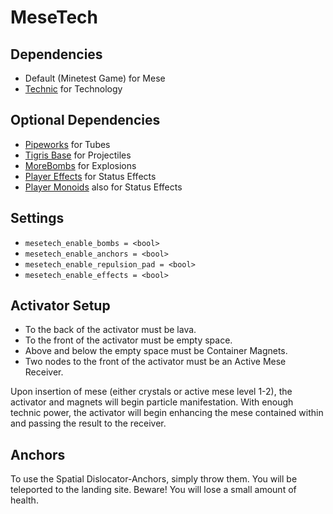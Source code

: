 # MeseTech

## Dependencies
* Default (Minetest Game) for Mese
* [Technic](https://github.com/minetest-mods/technic) for Technology

## Optional Dependencies
* [Pipeworks](https://github.com/minetest-mods/pipeworks) for Tubes
* [Tigris Base](https://github.com/tigris-mt/tigris_base) for Projectiles
* [MoreBombs](https://github.com/tigris-mt/morebombs) for Explosions
* [Player Effects](https://forum.minetest.net/viewtopic.php?f=11&t=9689) for Status Effects
* [Player Monoids](https://github.com/minetest-mods/player_monoids) also for Status Effects

## Settings
* `mesetech_enable_bombs = <bool>`
* `mesetech_enable_anchors = <bool>`
* `mesetech_enable_repulsion_pad = <bool>`
* `mesetech_enable_effects = <bool>`

## Activator Setup
* To the back of the activator must be lava.
* To the front of the activator must be empty space.
* Above and below the empty space must be Container Magnets.
* Two nodes to the front of the activator must be an Active Mese Receiver.

Upon insertion of mese (either crystals or active mese level 1-2), the activator and magnets will begin particle manifestation. With enough technic power, the activator will begin enhancing the mese contained within and passing the result to the receiver.

## Anchors
To use the Spatial Dislocator-Anchors, simply throw them. You will be teleported to the landing site. Beware! You will lose a small amount of health.
